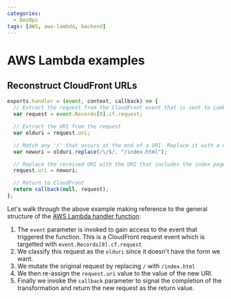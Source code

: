 ```yaml
---
categories:
  - DevOps
tags: [AWS, aws-lambda, backend]
---
```


# AWS Lambda examples

## Reconstruct CloudFront URLs

```js
exports.handler = (event, context, callback) => {
  // Extract the request from the CloudFront event that is sent to Lambda@Edge
  var request = event.Records[0].cf.request;

  // Extract the URI from the request
  var olduri = request.uri;

  // Match any '/' that occurs at the end of a URI. Replace it with a default index
  var newuri = olduri.replace(/\/$/, "/index.html");

  // Replace the received URI with the URI that includes the index page
  request.uri = newuri;

  // Return to CloudFront
  return callback(null, request);
};
```

Let's walk through the above example making reference to the general structure
of the
[AWS Lambda handler function](/DevOps/AWS/AWS_Lambda/Lambda_handler_function.md):

1. The `event` parameter is invoked to gain access to the event that triggered
   the function. This is a CloudFront request event which is targetted with
   `event.Records[0].cf.request`
2. We classify this request as the `olduri` since it doesn't have the form we
   want.
3. We mutate the original request by replacing `/` with `/index.html`
4. We then re-assign the `request.uri` value to the value of the new URI.
5. Finally we invoke the `callback` parameter to signal the completion of the
   transformation and return the new request as the return value.

